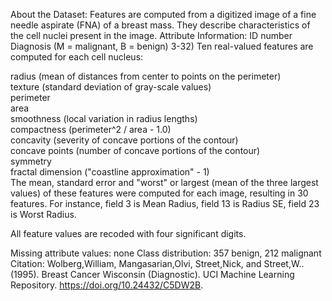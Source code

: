 About the Dataset:
Features are computed from a digitized image of a fine needle aspirate (FNA) of a breast mass. They describe characteristics of the cell nuclei present in the image. 
Attribute Information:
ID number
Diagnosis (M = malignant, B = benign) 3-32)
Ten real-valued features are computed for each cell nucleus:

radius (mean of distances from center to points on the perimeter)<br>
texture (standard deviation of gray-scale values)<br>
perimeter<br>
area<br>
smoothness (local variation in radius lengths)<br>
compactness (perimeter^2 / area - 1.0)<br>
concavity (severity of concave portions of the contour)<br>
concave points (number of concave portions of the contour)<br>
symmetry<br>
fractal dimension ("coastline approximation" - 1)<br>
The mean, standard error and "worst" or largest (mean of the three largest values) of these features were computed for each image, resulting in 30 features. For instance, field 3 is Mean Radius, field 13 is Radius SE, field 23 is Worst Radius.

All feature values are recoded with four significant digits.

Missing attribute values: none
Class distribution: 357 benign, 212 malignant
Citation: Wolberg,William, Mangasarian,Olvi, Street,Nick, and Street,W.. (1995). Breast Cancer Wisconsin (Diagnostic). UCI Machine Learning Repository. https://doi.org/10.24432/C5DW2B.
